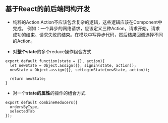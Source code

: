 ## 基于React的前后端同构开发

* 纯粹的Action
Action不应该包含复杂的逻辑，这些逻辑应该在Component中完成。
例如：一个异步的网络请求，应该定义三种Action，请求开始，请求成功的结束、请求失败的结束。在模块中写异步代码，然后结果回调选择不同的Action。

* 对**整个state**的多个reduce操作组合方式
```
export default function(state = {}, action){
  let newState = Object.assign({}, signin(state, action));
  newState = Object.assign({}, setLoginState(newState, action));

  return newState;
}
```

* 对一个**state的属性**的操作的组合方式
```
export default combineReducers({
  ordersByType,
  selectedTab
});
```
